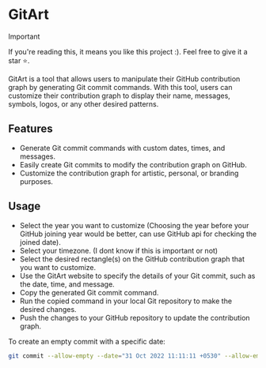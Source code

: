 # GitArt

> [!IMPORTANT]  
> If you're reading this, it means you like this project :). Feel free to give it a star ⭐.

GitArt is a tool that allows users to manipulate their GitHub contribution graph by generating Git commit commands. With this tool, users can customize their contribution graph to display their name, messages, symbols, logos, or any other desired patterns.

## Features

- Generate Git commit commands with custom dates, times, and messages.
- Easily create Git commits to modify the contribution graph on GitHub.
- Customize the contribution graph for artistic, personal, or branding purposes.

## Usage

- Select the year you want to customize (Choosing the year before your GitHub joining year would be better, can use GitHub api for checking the joined date).
- Select your timezone. (I dont know if this is important or not)
- Select the desired rectangle(s) on the GitHub contribution graph that you want to customize.
- Use the GitArt website to specify the details of your Git commit, such as the date, time, and message.
- Copy the generated Git commit command.
- Run the copied command in your local Git repository to make the desired changes.
- Push the changes to your GitHub repository to update the contribution graph.

To create an empty commit with a specific date:
```bash
git commit --allow-empty --date="31 Oct 2022 11:11:11 +0530" --allow-empty-message -m ""
```


